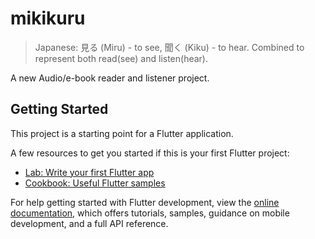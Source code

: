 # mikikuru

> Japanese: 見る (Miru) - to see,  聞く (Kiku) - to hear. Combined to represent both read(see) and listen(hear).

A new Audio/e-book reader and listener project.

## Getting Started

This project is a starting point for a Flutter application.

A few resources to get you started if this is your first Flutter project:

- [Lab: Write your first Flutter app](https://docs.flutter.dev/get-started/codelab)
- [Cookbook: Useful Flutter samples](https://docs.flutter.dev/cookbook)

For help getting started with Flutter development, view the
[online documentation](https://docs.flutter.dev/), which offers tutorials,
samples, guidance on mobile development, and a full API reference.
